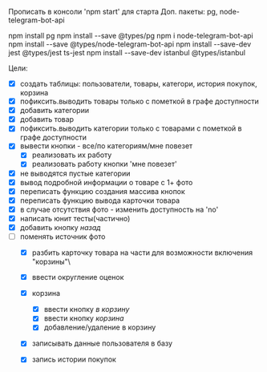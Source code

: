 Прописать в консоли 'npm start' для старта 
Доп. пакеты:
pg, node-telegram-bot-api

npm install pg
npm install --save @types/pg
npm i node-telegram-bot-api
npm install --save @types/node-telegram-bot-api
npm install --save-dev jest @types/jest ts-jest
npm install --save-dev istanbul @types/istanbul


Цели:
  - [x] создать таблицы: пользователи, товары, категори, история покупок, корзина
  - [x] пофиксить.выводить товары только с пометкой в графе доступности
  - [x] добавить категории
  - [x] добавить товар
  - [x] пофиксить.выводить категории только с товарами с пометкой в графе доступности
  - [x] вывести кнопки - все/по категориям/мне повезет
    - [x] реализовать их работу
    - [x] реализовать работу кнопки 'мне повезет'
  - [x] не выводятся пустые категории
  - [x] вывод подробной информации о товаре с 1+ фото
  - [x] переписать функцию создания массива кнопок
  - [x] переписать функцию вывода карточки товара
  - [x] в случае отсутствия фото - изменить доступность на 'no'
  - [x] написать юнит тесты(частично)
 - [x] добавить кнопку *назад*
- [ ] поменять источник фото
  - [x] разбить карточку товара на части для возможности включения "корзины"\
  - [x] ввести округление оценок
  - [x] корзина
    - [x] ввести кнопку *в корзину*
    - [x] ввести кнопку *корзина*
    - [x] добавление/удаление в корзину
  - [x] записывать данные пользователя в базу
  - [x] запись истории покупок

 
